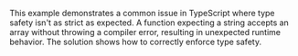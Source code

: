 This example demonstrates a common issue in TypeScript where type safety isn't as strict as expected.  A function expecting a string accepts an array without throwing a compiler error, resulting in unexpected runtime behavior. The solution shows how to correctly enforce type safety.